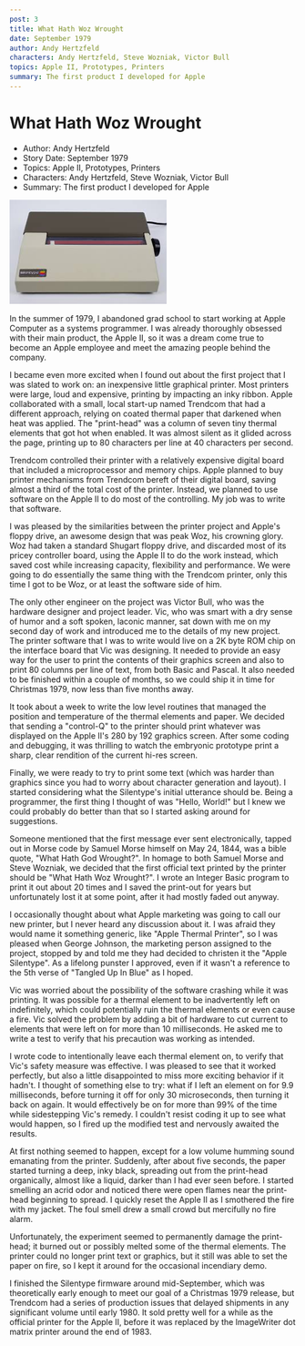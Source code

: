 ```yaml
---
post: 3
title: What Hath Woz Wrought
date: September 1979
author: Andy Hertzfeld
characters: Andy Hertzfeld, Steve Wozniak, Victor Bull
topics: Apple II, Prototypes, Printers
summary: The first product I developed for Apple
---
```


# What Hath Woz Wrought
* Author: Andy Hertzfeld
* Story Date: September 1979
* Topics: Apple II, Prototypes, Printers
* Characters: Andy Hertzfeld, Steve Wozniak, Victor Bull
* Summary: The first product I developed for Apple

![The Apple Silentype](images/Macintosh/apple-silent-type.jpg) 

    
In the summer of 1979, I abandoned grad school to start working at Apple Computer as a systems programmer. I was already thoroughly obsessed with their main product, the Apple II, so it was a dream come true to become an Apple employee and meet the amazing people behind the company.


I became even more excited when I found out about the first project that I was slated to work on: an inexpensive little graphical printer.  Most printers were large, loud and expensive, printing by impacting an inky ribbon.  Apple collaborated with a small, local start-up named Trendcom that had a different approach, relying on coated thermal paper that darkened when heat was applied. The "print-head" was a column of seven tiny thermal elements that got hot when enabled. It was almost silent as it glided across the page, printing up to 80 characters per line at 40 characters per second.

Trendcom controlled their printer with a relatively expensive digital board that included a microprocessor and memory chips.  Apple planned to buy printer mechanisms from Trendcom bereft of their digital board, saving almost a third of the total cost of the printer.  Instead, we planned to use software on the Apple II to do most of the controlling. My job was to write that software.

I was pleased by the similarities between the printer project and Apple's floppy drive, an awesome design that was peak Woz, his crowning glory. Woz had taken a standard Shugart floppy drive, and discarded most of its pricey controller board, using the Apple II to do the work instead, which saved cost while increasing capacity, flexibility and performance.  We were going to do essentially the same thing with the Trendcom printer, only this time I got to be Woz, or at least the software side of him.

The only other engineer on the project was Victor Bull, who was the hardware designer and project leader. Vic, who was smart with a dry sense of humor and a soft spoken, laconic manner, sat down with me on my second day of work and introduced me to the details of my new project.   The printer software that I was to write would live on a 2K byte ROM chip on the interface board that Vic was designing.  It needed to provide an easy way for the user to print the contents of their graphics screen and also to print 80 columns per line of text, from both Basic and Pascal.  It also needed to be finished within a couple of months, so we could ship it in time for Christmas 1979, now less than five months away.

It took about a week to write the low level routines that managed the position and temperature of the thermal elements and paper.  We decided that sending a "control-Q" to the printer should print whatever was displayed on the Apple II's 280 by 192 graphics screen.  After some coding and debugging, it was thrilling to watch the embryonic prototype print a sharp, clear rendition of the current hi-res screen.

Finally, we were ready to try to print some text (which was harder than graphics since you had to worry about character generation and layout). I started considering what the Silentype's initial utterance should be. Being a programmer, the first thing I thought of was "Hello, World!" but I knew we could probably do better than that so I started asking around for suggestions.  

Someone mentioned that the first message ever sent electronically, tapped out in Morse code by Samuel Morse himself on May 24, 1844, was a bible quote, "What Hath God Wrought?". In homage to both Samuel Morse and Steve Wozniak, we decided that the first official text printed by the printer should be "What Hath Woz Wrought?".  I wrote an Integer Basic program to print it out about 20 times and I saved the print-out for years but unfortunately lost it at some point, after it had mostly faded out anyway.

I occasionally thought about what Apple marketing was going to call our new printer, but I never heard any discussion about it.  I was afraid they would name it something generic, like "Apple Thermal Printer", so I was pleased when George Johnson, the marketing person assigned to the project, stopped by and told me they had decided to christen it the "Apple Silentype".  As a lifelong punster I approved, even if it wasn't a reference to the 5th verse of "Tangled Up In Blue" as I hoped. 

Vic was worried about the possibility of the software crashing while it was printing.  It was possible for a thermal element to be inadvertently left on indefinitely, which could potentially ruin the thermal elements or even cause a fire.  Vic solved the problem by adding a bit of hardware to cut current to elements that were left on for more than 10 milliseconds. He asked me to write a test to verify that his precaution was working as intended.

I wrote code to intentionally leave each thermal element on, to verify that Vic's safety measure was effective. I was pleased to see that it worked perfectly, but also a little disappointed to miss more exciting behavior if it hadn't.  I thought of something else to try:  what if I left an element on for 9.9 milliseconds, before turning it off for only 30 microseconds, then turning it back on again. It would effectively be on for more than 99% of the time while sidestepping Vic's remedy.  I couldn't resist coding it up to see what would happen, so I fired up the modified test and nervously awaited the results.

At first nothing seemed to happen, except for a low volume humming sound emanating from the printer.  Suddenly, after about five seconds, the paper started turning a deep, inky black, spreading out from the print-head organically, almost like a liquid, darker than I had ever seen before. I started smelling an acrid odor and noticed there were open flames near the print-head beginning to spread. I quickly reset the Apple II as I smothered the fire with my jacket. The foul smell drew a small crowd but mercifully no fire alarm.

Unfortunately, the experiment seemed to permanently damage the print-head; it burned out or possibly melted some of the thermal elements. The printer could no longer print text or graphics, but it still was able to set the paper on fire, so I kept it around for the occasional incendiary demo.

I finished the Silentype firmware around mid-September, which was theoretically early enough to meet our goal of a Christmas 1979 release, but Trendcom had a series of production issues that delayed shipments in any significant volume until early 1980.   It sold pretty well for a while as the official printer for the Apple II, before it was replaced by the ImageWriter dot matrix printer around the end of 1983.

